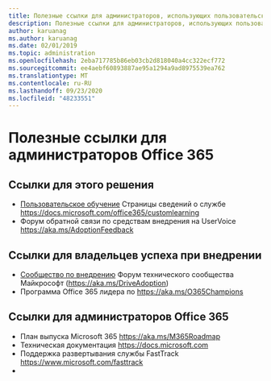 ```yaml
---
title: Полезные ссылки для администраторов, использующих пользовательское обучение для Office 365
description: Полезные ссылки для администраторов, использующих пользовательское обучение для Office 365
author: karuanag
ms.author: karuanag
ms.date: 02/01/2019
ms.topic: administration
ms.openlocfilehash: 2eba717785b86eb03cb2d818040a4cc322ecf772
ms.sourcegitcommit: ee4aebf60893887ae95a1294a9ad8975539ea762
ms.translationtype: MT
ms.contentlocale: ru-RU
ms.lasthandoff: 09/23/2020
ms.locfileid: "48233551"
---
```

# <a name="helpful-links-for-office-365-administrators"></a>Полезные ссылки для администраторов Office 365

## <a name="links-for-this-solution"></a>Ссылки для этого решения

- [Пользовательское обучение](https://docs.microsoft.com/office365/customlearning) Страницы сведений о службе https://docs.microsoft.com/office365/customlearning
- Форум обратной связи по средствам внедрения на UserVoice https://aka.ms/AdoptionFeedback 

## <a name="links-for-adoption-success-owners"></a>Ссылки для владельцев успеха при внедрении
- [Сообщество по внедрению](https://aka.ms/DriveAdoption) Форум технического сообщества Майкрософт (https://aka.ms/DriveAdoption)
- Программа Office 365 лидера по https://aka.ms/O365Champions 

## <a name="links-for-office-365-administrators"></a>Ссылки для администраторов Office 365
- План выпуска Microsoft 365 https://aka.ms/M365Roadmap
- Техническая документация https://docs.microsoft.com
- Поддержка развертывания службы FastTrack https://www.microsoft.com/fasttrack
- 
